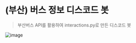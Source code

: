 # (부산) 버스 정보 디스코드 봇
> 부산버스 API를 활용하여 interactions.py로 만든 디스코드 봇

![image](https://github.com/user-attachments/assets/43d29c5a-c7c0-4e91-8a92-db5fb21e85e9)
